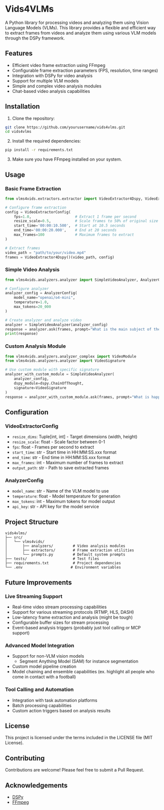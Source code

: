 # Vids4VLMs

A Python library for processing videos and analyzing them using Vision Language Models (VLMs). This library provides a flexible and efficient way to extract frames from videos and analyze them using various VLM models through the DSPy framework.

## Features

- Efficient video frame extraction using FFmpeg
- Configurable frame extraction parameters (FPS, resolution, time ranges)
- Integration with DSPy for video analysis
- Support for multiple VLM models
- Simple and complex video analysis modules
- Chat-based video analysis capabilities

## Installation

1. Clone the repository:
```bash
git clone https://github.com/yourusername/vids4vlms.git
cd vids4vlms
```

2. Install the required dependencies:
```bash
pip install -r requirements.txt
```

3. Make sure you have FFmpeg installed on your system.

## Usage

### Basic Frame Extraction

```python
from vlms4vids.extractors.extractor import VideoExtractor4Dspy, VideoExtractorConfig

# Configure frame extraction
config = VideoExtractorConfig(
    fps=1.0,                    # Extract 1 frame per second
    resize_scale=0.5,           # Scale frames to 50% of original size
    start_time='00:00:10.500',  # Start at 10.5 seconds
    end_time='00:00:20.000',    # End at 20 seconds
    max_frames=100              # Maximum frames to extract
)

# Extract frames
video_path = "path/to/your/video.mp4"
frames = VideoExtractor4Dspy()(video_path, config)
```

### Simple Video Analysis

```python
from vlms4vids.analyzers.analyzer import SimpleVideoAnalyzer, AnalyzerConfig

# Configure analyzer
analyzer_config = AnalyzerConfig(
    model_name="openai/o4-mini",
    temperature=1.0,
    max_tokens=20_000
)

# Create analyzer and analyze video
analyzer = SimpleVideoAnalyzer(analyzer_config)
response = analyzer.ask(frames, prompt="What is the main subject of the video?")
print(response)
```

### Custom Analysis Module

```python
from vlms4vids.analyzers.analyzer_complex import VideoModule
from vlms4vids.analyzers.analyzer import VideoSignature

# Use custom module with specific signature
analyzer_with_custom_module = SimpleVideoAnalyzer(
    analyzer_config,
    dspy_module=dspy.ChainOfThought,
    signature=VideoSignature
)
response = analyzer_with_custom_module.ask(frames, prompt="What is happening in the video?")
```

## Configuration

### VideoExtractorConfig

- `resize_dims`: Tuple[int, int] - Target dimensions (width, height)
- `resize_scale`: float - Scale factor between 0-1
- `fps`: float - Frames per second to extract
- `start_time`: str - Start time in HH:MM:SS.xxx format
- `end_time`: str - End time in HH:MM:SS.xxx format
- `max_frames`: int - Maximum number of frames to extract
- `output_path`: str - Path to save extracted frames

### AnalyzerConfig

- `model_name`: str - Name of the VLM model to use
- `temperature`: float - Model temperature for generation
- `max_tokens`: int - Maximum tokens for model output
- `api_key`: str - API key for the model service

## Project Structure

```
vids4vlms/
├── src/
│   └── vlms4vids/
│       ├── analyzers/         # Video analysis modules
│       ├── extractors/        # Frame extraction utilities
│       └── prompts.py         # Default system prompts
├── tests/                     # Test files
├── requirements.txt           # Project dependencies
└── .env                      # Environment variables
```

## Future Improvements

### Live Streaming Support
- Real-time video stream processing capabilities
- Support for various streaming protocols (RTMP, HLS, DASH)
- Low-latency frame extraction and analysis (might be tough)
- Configurable buffer sizes for stream processing
- Event-based analysis triggers (probably just tool calling or MCP support)

### Advanced Model Integration
- Support for non-VLM vision models
  - Segment Anything Model (SAM) for instance segmentation
- Custom model pipeline creation
- Model chaining and ensemble capabilities (ex. highlight all people who come in contact with a football)

### Tool Calling and Automation
- Integration with task automation platforms
- Batch processing capabilities
- Custom action triggers based on analysis results

## License

This project is licensed under the terms included in the LICENSE file (MIT License).

## Contributing

Contributions are welcome! Please feel free to submit a Pull Request. 

## Acknowledgements

- [DSPy](https://github.com/stanfordnlp/dspy)
- [FFmpeg](https://ffmpeg.org/)

